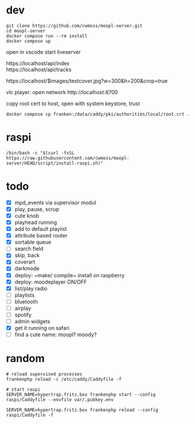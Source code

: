 # dev

```
git clone https://github.com/cwmoss/moopl-server.git
cd moopl-server
docker compose run --rm install
docker compose up
```

open in vscode
start liveserver

https://localhost/api/index  
https://localhost/api/tracks

https://localhost/$images/testcover.jpg?w=300&h=200&crop=true

vlc player: open network http://localhost:8700

copy root cert to host, open with system keystore, trust

    docker compose cp franken:/data/caddy/pki/authorities/local/root.crt .

# raspi

    /bin/bash -c "$(curl -fsSL https://raw.githubusercontent.com/cwmoss/moopl-server/HEAD/script/install-raspi.sh)"

# todo

- [x] mpd_events via supervisor modul
- [x] play, pause, scrup
- [x] cute knob
- [x] playhead running
- [x] add to default playlist
- [x] attribute based router
- [x] sortable queue
- [ ] search field
- [x] skip, back
- [x] coverart
- [x] darkmode
- [x] deploy: ~make/ compile~ install on raspberry
- [x] deploy: moodeplayer ON/OFF
- [x] list/play radio
- [ ] playlists
- [ ] bluetooth
- [ ] airplay
- [ ] spotify
- [ ] admin widgets
- [x] get it running on safari
- [ ] find a cute name: moopl? moody?

# random

    # reload supervised processes
    frankenphp reload -c /etc/caddy/Caddyfile -f

    # start raspi
    SERVER_NAME=hypertrap.fritz.box frankenphp start --config raspi/Caddyfile --envfile var/.pubkey.env

    SERVER_NAME=hypertrap.fritz.box frankenphp reload --config raspi/Caddyfile -f
